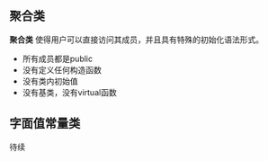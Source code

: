 ## 聚合类

**聚合类** 使得用户可以直接访问其成员，并且具有特殊的初始化语法形式。

- 所有成员都是public
- 没有定义任何构造函数
- 没有类内初始值
- 没有基类，没有virtual函数

## 字面值常量类

待续